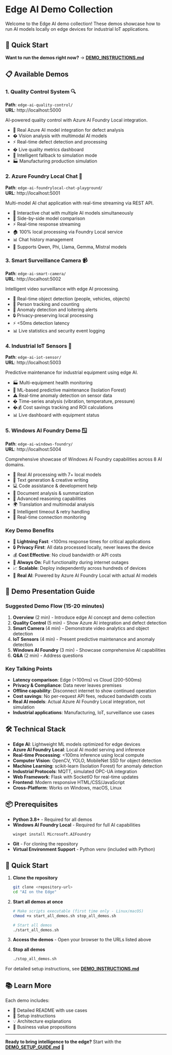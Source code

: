 # Edge AI Demo Collection

Welcome to the Edge AI demo collection! These demos showcase how to run AI models locally on edge devices for industrial IoT applications.

## 🚀 Quick Start

**Want to run the demos right now?** → **[DEMO_INSTRUCTIONS.md](./DEMO_INSTRUCTIONS.md)**

## 📋 Available Demos

### 1. Quality Control System 🔍
**Path**: `edge-ai-quality-control/`  
**URL**: http://localhost:5000

AI-powered quality control with Azure AI Foundry Local integration.
- 🤖 Real Azure AI model integration for defect analysis
- �️ Vision analysis with multimodal AI models
- ⚡ Real-time defect detection and processing
- � Live quality metrics dashboard
- 🔄 Intelligent fallback to simulation mode
- 🏭 Manufacturing production simulation

### 2. Azure Foundry Local Chat 🤖
**Path**: `edge-ai-foundrylocal-chat-playground/`  
**URL**: http://localhost:5001

Multi-model AI chat application with real-time streaming via REST API.
- 💬 Interactive chat with multiple AI models simultaneously
- 🔄 Side-by-side model comparison
- ⚡ Real-time response streaming
- 🏠 100% local processing via Foundry Local service
- 📊 Chat history management
- 🤖 Supports Qwen, Phi, Llama, Gemma, Mistral models

### 3. Smart Surveillance Camera 📹
**Path**: `edge-ai-smart-camera/`  
**URL**: http://localhost:5002

Intelligent video surveillance with edge AI processing.
- 🎥 Real-time object detection (people, vehicles, objects)
- 👥 Person tracking and counting
- 🚨 Anomaly detection and loitering alerts
- 🔒 Privacy-preserving local processing
- ⚡ <50ms detection latency
- 📊 Live statistics and security event logging

### 4. Industrial IoT Sensors 📡
**Path**: `edge-ai-iot-sensor/`  
**URL**: http://localhost:5003

Predictive maintenance for industrial equipment using edge AI.
- 🏭 Multi-equipment health monitoring
- 🔮 ML-based predictive maintenance (Isolation Forest)
- ⚠️ Real-time anomaly detection on sensor data
- � Time-series analysis (vibration, temperature, pressure)
- �💰 Cost savings tracking and ROI calculations
- 📊 Live dashboard with equipment status

### 5. Windows AI Foundry Demo 🪟
**Path**: `edge-ai-windows-foundry/`  
**URL**: http://localhost:5004

Comprehensive showcase of Windows AI Foundry capabilities across 8 AI domains.
- 🤖 Real AI processing with 7+ local models
- 📝 Text generation & creative writing
- 💻 Code assistance & development help
- 📄 Document analysis & summarization
- 🧠 Advanced reasoning capabilities
- 🌍 Translation and multimodal analysis
- 🔄 Intelligent timeout & retry handling
- 🔌 Real-time connection monitoring

### Key Demo Benefits
- 🚀 **Lightning Fast**: <100ms response times for critical applications
- 🔒 **Privacy First**: All data processed locally, never leaves the device
- 💰 **Cost Effective**: No cloud bandwidth or API costs
- 🔋 **Always On**: Full functionality during internet outages
- 📈 **Scalable**: Deploy independently across hundreds of devices
- 🤖 **Real AI**: Powered by Azure AI Foundry Local with actual AI models

## 🎤 Demo Presentation Guide

### Suggested Demo Flow (15-20 minutes)
1. **Overview** (2 min) - Introduce edge AI concept and demo collection
2. **Quality Control** (5 min) - Show Azure AI integration and defect detection
3. **Smart Camera** (4 min) - Demonstrate video analytics and object detection
4. **IoT Sensors** (4 min) - Present predictive maintenance and anomaly detection
5. **Windows AI Foundry** (3 min) - Showcase comprehensive AI capabilities
6. **Q&A** (2 min) - Address questions

### Key Talking Points
- **Latency comparison**: Edge (<100ms) vs Cloud (200-500ms)
- **Privacy & Compliance**: Data never leaves premises
- **Offline capability**: Disconnect internet to show continued operation
- **Cost savings**: No per-request API fees, reduced bandwidth costs
- **Real AI models**: Actual Azure AI Foundry Local integration, not simulation
- **Industrial applications**: Manufacturing, IoT, surveillance use cases

## 🛠️ Technical Stack

- **Edge AI**: Lightweight ML models optimized for edge devices
- **Azure AI Foundry Local**: Local AI model serving and inference
- **Real-time Processing**: <100ms inference using local compute
- **Computer Vision**: OpenCV, YOLO, MobileNet SSD for object detection
- **Machine Learning**: scikit-learn (Isolation Forest) for anomaly detection
- **Industrial Protocols**: MQTT, simulated OPC-UA integration
- **Web Framework**: Flask with SocketIO for real-time updates
- **Frontend**: Modern responsive HTML/CSS/JavaScript
- **Cross-Platform**: Works on Windows, macOS, Linux

## 📦 Prerequisites

- **Python 3.8+** - Required for all demos
- **Windows AI Foundry Local** - Required for full AI capabilities
  ```bash
  winget install Microsoft.AIFoundry
  ```
- **Git** - For cloning the repository
- **Virtual Environment Support** - Python venv (included with Python)

## 🚀 Quick Start

1. **Clone the repository**
   ```bash
   git clone <repository-url>
   cd "AI on the Edge"
   ```

2. **Start all demos at once**
   ```bash
   # Make scripts executable (first time only - Linux/macOS)
   chmod +x start_all_demos.sh stop_all_demos.sh
   
   # Start all demos
   ./start_all_demos.sh
   ```

3. **Access the demos** - Open your browser to the URLs listed above

4. **Stop all demos**
   ```bash
   ./stop_all_demos.sh
   ```

For detailed setup instructions, see **[DEMO_INSTRUCTIONS.md](./DEMO_INSTRUCTIONS.md)**

## 📚 Learn More

Each demo includes:
- 📖 Detailed README with use cases
- 🔧 Setup instructions
- 💡 Architecture explanations
- 🎯 Business value propositions

---

**Ready to bring intelligence to the edge?** Start with the **[DEMO_SETUP_GUIDE.md](./DEMO_SETUP_GUIDE.md)** 🚀